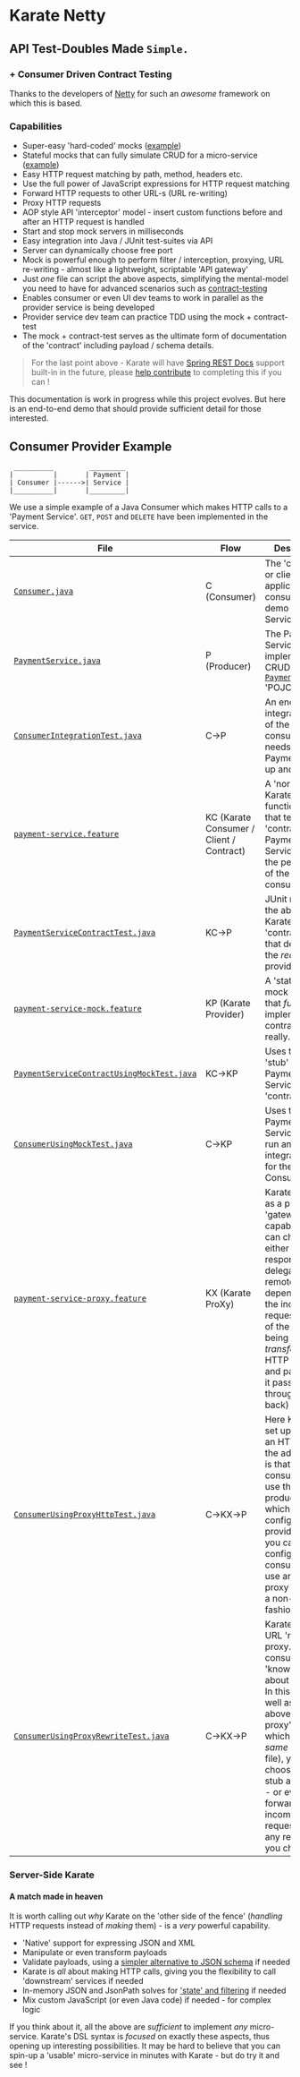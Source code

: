 # Karate Netty
## API Test-Doubles Made `Simple.`
### + Consumer Driven Contract Testing

Thanks to the developers of [Netty](http://netty.io) for such an *awesome* framework on which this is based.

### Capabilities
* Super-easy 'hard-coded' mocks ([example](src/test/java/com/intuit/karate/mock/_mock.feature))
* Stateful mocks that can fully simulate CRUD for a micro-service ([example](https://twitter.com/KarateDSL/status/946607931327266816))
* Easy HTTP request matching by path, method, headers etc.
* Use the full power of JavaScript expressions for HTTP request matching
* Forward HTTP requests to other URL-s (URL re-writing)
* Proxy HTTP requests
* AOP style API 'interceptor' model - insert custom functions before and after an HTTP request is handled
* Start and stop mock servers in milliseconds
* Easy integration into Java / JUnit test-suites via API
* Server can dynamically choose free port
* Mock is powerful enough to perform filter / interception, proxying, URL re-writing - almost like a lightweight, scriptable 'API gateway'
* Just *one* file can script the above aspects, simplifying the mental-model you need to have for advanced scenarios such as [contract-testing](https://martinfowler.com/articles/consumerDrivenContracts.html)
* Enables consumer or even UI dev teams to work in parallel as the provider service is being developed
* Provider service dev team can practice TDD using the mock + contract-test
* The mock + contract-test serves as the ultimate form of documentation of the 'contract' including payload / schema details.

> For the last point above - Karate will have [Spring REST Docs](https://projects.spring.io/spring-restdocs/) support built-in in the future, please [help contribute](https://github.com/intuit/karate/issues/25) to completing this if you can !

This documentation is work in progress while this project evolves. But here is an end-to-end demo that should provide sufficient detail for those interested.

## Consumer Provider Example
```
 __________         _________
|          |       | Payment |
| Consumer |------>| Service |
|__________|       |_________|

```
We use a simple example of a Java Consumer which makes HTTP calls to a 'Payment Service'. `GET`, `POST` and `DELETE` have been implemented in the service.

| File | Flow | Description |
| ---- | ---- | ----------- |
[`Consumer.java`](../karate-demo/src/test/java/mock/contract/Consumer.java) | C (Consumer) | The 'consumer' or client application that consumes the demo 'Payment Service'
[`PaymentService.java`](../karate-demo/src/test/java/mock/contract/PaymentService.java) | P (Producer) | The Payment Service that implements CRUD for the [`Payment.java`](../karate-demo/src/test/java/mock/contract/Payment.java) 'POJO'
[`ConsumerIntegrationTest.java`](../karate-demo/src/test/java/mock/contract/ConsumerIntegrationTest.java) | C->P | An end-to-end integration test of the consumer that needs the real PaymentService up and running
[`payment-service.feature`](../karate-demo/src/test/java/mock/contract/payment-service.feature) | KC (Karate Consumer / Client / Contract) | A 'normal' Karate functional-test that tests the 'contract' of the Payment Service from the perspective of the consumer
[`PaymentServiceContractTest.java`](../karate-demo/src/test/java/mock/contract/PaymentServiceContractTest.java) | KC->P | JUnit runner for the above Karate 'contract' test, that depends on the *real* provider
[`payment-service-mock.feature`](../karate-demo/src/test/java/mock/contract/payment-service-mock.feature) | KP (Karate Provider) | A 'state-ful' mock (or stub) that *fully* implements the contract ! Yes, really.
[`PaymentServiceContractUsingMockTest.java`](../karate-demo/src/test/java/mock/contract/PaymentServiceContractUsingMockTest.java) | KC->KP | Uses the above 'stub' to run the Payment Service 'contract test'
[`ConsumerUsingMockTest.java`](../karate-demo/src/test/java/mock/contract/ConsumerUsingMockTest.java) | C->KP | Uses the 'fake' Payment Service 'stub' to run an integration test for the *real* Consumer
[`payment-service-proxy.feature`](../karate-demo/src/test/java/mock/contract/payment-service-proxy.feature) | KX (Karate ProXy) | Karate can act as a proxy with 'gateway like' capabilities, you can choose to either stub a response or delegate to a remote server, depending on the incoming request. Think of the 'X' as being able to *transform* the HTTP request and payloads as it passes through (and back)
[`ConsumerUsingProxyHttpTest.java`](../karate-demo/src/test/java/mock/contract/ConsumerUsingProxyHttpTest.java) | C->KX->P | Here Karate is set up to act as an HTTP proxy, the advantage is that the consumer can use the 'real' producer URL, which simplifies configuration, provided that you can configure the consumer to use an HTTP proxy (ideally in a non-invasive fashion)
[`ConsumerUsingProxyRewriteTest.java`](../karate-demo/src/test/java/mock/contract/ConsumerUsingProxyHttpTest.java) | C->KX->P | Karate acts as a URL 're-writing' proxy. Here the consumer 'knows' only about the proxy. In this mode (as well as the above 'HTTP proxy' mode which uses the *same* script file), you can choose to either stub a response - or even forward the incoming HTTP request onto any remote URL you choose.

### Server-Side Karate
#### A match made in heaven
It is worth calling out *why* Karate on the 'other side of the fence' (*handling* HTTP requests instead of *making* them) - is a *very* powerful capability.

* 'Native' support for expressing JSON and XML
* Manipulate or even transform payloads
* Validate payloads, using a [simpler alternative to JSON schema](https://twitter.com/KarateDSL/status/878984854012022784) if needed
* Karate is *all* about making HTTP calls, giving you the flexibility to call 'downstream' services if needed
* In-memory JSON and JsonPath solves for ['state' and filtering](https://twitter.com/KarateDSL/status/946607931327266816) if needed
* Mix custom JavaScript (or even Java code) if needed - for complex logic

If you think about it, all the above are *sufficient* to implement *any* micro-service. Karate's DSL syntax is *focused* on exactly these aspects, thus opening up interesting possibilities. It may be hard to believe that you can spin-up a 'usable' micro-service in minutes with Karate - but do try it and see !


